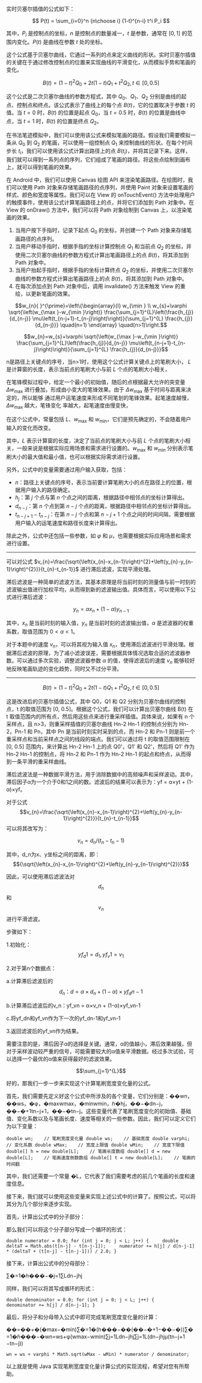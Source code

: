 实时贝塞尔插值的公式如下：

$$ P(t) = \sum_{i=0}^n {n\choose i} (1-t)^{n-i} t^i P_i $$

其中，$P_i$ 是控制点的坐标，$n$ 是控制点的数量减一，$t$ 是参数，通常在 $[0,1]$ 的范围内变化。$P(t)$ 是曲线在参数 $t$ 处的坐标。

这个公式基于贝塞尔曲线，它通过一系列的点来定义曲线的形状。实时贝塞尔插值的关键在于通过修改控制点的位置来实现曲线的平滑变化，从而模拟手势和笔画的变化。



$$B(t)=(1-t)^{2} Q_{0}+2 t(1-t) Q_{1}+t^{2} Q_{2}, t \in[0,0.5]$$


这个公式是二次贝塞尔曲线的参数方程式，其中 $Q_0$、$Q_1$、$Q_2$ 分别是曲线的起点、控制点和终点。该公式表示了曲线上的每个点 $B(t)$，它的位置取决于参数 $t$ 的值。当 $t=0$ 时，$B(t)$ 的位置是起点 $Q_0$，当 $t=0.5$ 时，$B(t)$ 的位置是曲线中点，当 $t=1$ 时，$B(t)$ 的位置是终点 $Q_2$。

在书法笔迹模拟中，我们可以使用该公式来模拟笔画的路径。假设我们需要模拟一条从 $Q_0$ 到 $Q_2$ 的笔画，可以使用一组控制点 $Q_1$ 来控制曲线的形状。在每个时间步长 $t_i$，我们可以使用该公式计算出路径上的点 $B(t_i)$，并将其记录下来。这样，我们就可以得到一系列点的序列，它们组成了笔画的路径。将这些点绘制到画布上，就可以得到笔画的效果。

在 Android 中，我们可以使用 Canvas 绘图 API 来渲染笔画路径。在绘图时，我们可以使用 Path 对象来存储笔画路径的点序列，并使用 Paint 对象来设置笔画的样式、颜色和宽度等属性。我们可以在 View 的 onTouchEvent() 方法中处理用户的触摸事件，使用该公式计算笔画路径上的点，并将它们添加到 Path 对象中。在 View 的 onDraw() 方法中，我们可以将 Path 对象绘制到 Canvas 上，以渲染笔画的效果。



1.  当用户按下手指时，记录下起点 $Q_0$ 的坐标，并创建一个 Path 对象来存储笔画路径的点序列。
2.  当用户移动手指时，根据手指的坐标计算控制点 $Q_1$ 和当前点 $Q_2$ 的坐标，并使用二次贝塞尔曲线的参数方程式计算出笔画路径上的点 $B(t)$，将其添加到 Path 对象中。
3.  当用户抬起手指时，根据手指的坐标计算终点 $Q_2$ 的坐标，并使用二次贝塞尔曲线的参数方程式计算出笔画路径上的点 $B(t)$，将其添加到 Path 对象中。
4.  在每次添加点到 Path 对象中后，调用 invalidate() 方法来触发 View 的重绘，以更新笔画的效果。

$$w_{n}{ }^{\prime}=\left\{\begin{array}{l} w_{\min } \\ w_{s}+\varphi \sqrt{\left(w_{\max }-w_{\min }\right)} \frac{\sum_{j=1}^{L}\left(\frac{h_{j}}{d_{n-j}} \mu\left(t_{n-j+1}-t_{n-j}\right)\right)}{\sum_{j=1}^{L} \frac{h_{j}}{d_{n-j}}} \quad(n=1) \end{array} \quad(n>1)\right.$$


$$w_{n}=w_{s}+\varphi \sqrt{\left(w_{\max }-w_{\min }\right)} \frac{\sum_{j=1}^{L}\left(\frac{h_{j}}{d_{n-j}} \mu\left(t_{n-j+1}-t_{n-j}\right)\right)}{\sum_{j=1}^{L} \frac{h_{j}}{d_{n-j}}}$$

n是路径上关键点的序号，当n>1时，使用这个公式计算关键点上的笔刷大小， $L$ 是计算窗的长度，表示当前点的笔刷大小与前 $L$ 个点的笔刷大小相关，

在笔锋模拟过程中，给定一个最小的初始值，随后的点根据最大允许的突变量 $\Delta w_{\mathrm{max}}$
进行叠加，形成由小变大的笔锋效果。由于 $\Delta w_{\mathrm{max}}$ 基于时间与距离来决定的，所以能够
通过用户运笔速度来形成不同笔划的笔锋效果。起笔速度越慢， $\Delta w_{\mathrm{max}}$ 越大，笔锋变化
率越大，起笔速度由慢变快，

在这个公式中，常量包括 $L$、$w_{\max}$ 和 $w_{\min}$，它们是预先确定的，不会随着用户输入的变化而改变。

其中，$L$ 表示计算窗的长度，决定了当前点的笔刷大小与前 $L$ 个点的笔刷大小相关，一般来说是根据实际应用场景和需求进行设置的。$w_{\max}$ 和 $w_{\min}$ 分别表示笔刷大小的最大值和最小值，也可以根据实际需求进行设置。

另外，公式中的变量需要通过用户输入获取，包括：

-   $n$：路径上关键点的序号，表示当前要计算笔刷大小的点在路径上的位置，根据用户输入的路径确定。
-   $h_j$：第 $j$ 个点与第 $n$ 个点之间的距离，根据路径中相邻点的坐标计算得出。
-   $d_{n-j}$：第 $n$ 个点到第 $n-j$ 个点的距离，根据路径中相邻点的坐标计算得出。
-   $t_{n-j+1}-t_{n-j}$：在第 $n-j$ 个点和第 $n-j+1$ 个点之间的时间间隔，需要根据用户输入的运笔速度和路径长度来计算得出。

除此之外，公式中还包括一些参数，如 $\varphi$ 和 $\mu$，也需要根据实际应用场景和需求进行设置。

---

可以对公式 $v_{n}=\frac{\sqrt{\left(x_{n}-x_{n-1}\right)^{2}+\left(y_{n}-y_{n-1}\right)^{2}}}{t_{n}-t_{n-1}}$ 进行滞后滤波，实现平滑处理。

滞后滤波是一种简单的滤波方法，其基本原理是将当前时刻的测量值与前一时刻的滤波输出值进行加权平均，从而得到新的滤波输出值。具体而言，可以使用以下公式进行滞后滤波：

$$y_{n}=\alpha x_{n}+(1-\alpha) y_{n-1}$$

其中，$x_n$ 是当前时刻的输入值，$y_n$ 是当前时刻的滤波输出值，$\alpha$ 是滤波器的权重系数，取值范围为 $0<\alpha<1$。

对于本题中的速度 $v_n$，可以将其视为输入值 $x_n$，使用滞后滤波进行平滑处理。根据滞后滤波的原理，为了减小滤波误差，需要根据具体情况选取合适的滤波器参数。可以通过多次实验，调整滤波器参数 $\alpha$ 的值，使得滤波后的速度 $v_n$ 能够较好地反映笔画轨迹的变化趋势，同时又不过分平滑。









---

$$B(t)=(1-t)^{2} Q_{0}+2 t(1-t) Q_{1}+t^{2} Q_{2}, t \in[0,0.5]$$

这是改进后的贝塞尔插值公式，其中 Q0，Q1 和 Q2 分别为贝塞尔曲线的控制点，t 的取值范围为 [0, 0.5]。根据这个公式，我们可以计算出贝塞尔曲线 B(t) 在 t 取值范围内的所有点，然后用这些点来进行重采样插值。具体来说，如果有 n 个采样点，且 n>3，则重采样插值的贝塞尔曲线 Hn-2 Hn-1 的控制点分别为 Hn-2，Pn-1 和 Pn，其中 Pn 是当前时刻实时采到的点，而 Hn-2 和 Pn-1 则是前一个重采样点和当前采样点之间的线段的端点。我们可以通过将 t 的取值范围限制在 [0, 0.5] 范围内，来计算出 Hn-2 Hn-1 上的点 Q0'，Q1' 和 Q2'，然后将 Q1' 作为 Hn-2 Hn-1 的控制点，将 Hn-2 和 Pn-1 作为 Hn-2 Hn-1 的起点和终点，从而得到一条平滑的重采样曲线。












滞后滤波法是一种数据平滑方法，用于消除数据中的高频噪声和采样波动。其中，滞后因子α为一个介于0和1之间的数。滤波后的结果可以表示为：yf = α×yt + (1-α)×yf。

对于公式$$v_{n}=\frac{\sqrt{\left(x_{n}-x_{n-1}\right)^{2}+\left(y_{n}-y_{n-1}\right)^{2}}}{t_{n}-t_{n-1}}$$可以将其改写为：

$$v_n = d_n / (t_n - t_n-1)$$

其中，d_n为x、y坐标之间的距离，即：
$${\sqrt{\left(x_{n}-x_{n-1}\right)^{2}+\left(y_{n}-y_{n-1}\right)^{2}}}$$

因此，可以使用滞后滤波法对$$d_n$$和$$v_n$$进行平滑滤波。

步骤如下：

1.初始化：$$yf_d1 = d_1, yf_v1 = v_1$$

2.对于第n个数据点：

a.计算滞后滤波后的
$$d_n：d = α×d_n + (1-α)×yf_dn-1$$

b.计算滞后滤波后的v_n：yf_vn = α×v_n + (1-α)×yf_vn-1

c.将yf_dn和yf_vn作为下一次的yf_dn-1和yf_vn-1

3.返回滤波后的yf_vn作为结果。

需要注意的是，滞后因子α的选择是关键。通常，α的值越小，滞后效果越强，但对于采样波动较严重的信号，可能需要较大的α值来平滑数据。经过多次试验，可以选择一个最优的α值来获得最好的滤波效果。



$$\sum_{j=1}^{L}$$

好的，那我们一步一步来实现这个计算笔刷宽度变化量的公式。

首先，我们需要先定义好这个公式中所涉及的各个变量，它们分别是：��wn​，��ws​，�φ，�max⁡wmax​，�min⁡wmin​，ℎ�hj​，��−�dn−j​，��−�+1tn−j+1​，��−�tn−j​。这些变量代表了笔刷宽度变化的初始值、基础值、变化系数以及与笔画长度、速度等相关的一些参数。因此，我们可以定义它们为以下变量：

`double wn;    // 笔刷宽度变化量 double ws;    // 基础宽度 double varphi;    // 变化系数 double wMax;    // 宽度上限值 double wMin;    // 宽度下限值 double[] h = new double[L];    // 笔画长度数组 double[] d = new double[L];    // 笔画速度倒数数组 double[] t = new double[L];    // 笔画的时间戳`

其中，我们还需要一个常量 �L，它代表了我们需要考虑的前几个笔画的长度和速度信息。

接下来，我们就可以使用这些变量来实现上述公式中的计算了。按照公式，可以将其分为几个部分来逐步实现。

首先，计算出公式中的分子部分：


那么我们可以将这个分子部分写成一个循环的形式：

`double numerator = 0.0; for (int j = 0; j < L; j++) {     double deltaT = Math.abs(t[n-j] - t[n-j-1]);     numerator += h[j] / d[n-j-1] * (deltaT + (t[n-j] - t[n-j-1])) / 2.0; }`

接下来，计算出公式中的分母部分：

∑�=1�ℎ���−�j=1∑L​dn−j​hj​​

同样，我们可以将其写成循环的形式：

`double denominator = 0.0; for (int j = 0; j < L; j++) {     denominator += h[j] / d[n-j-1]; }`

最后，将分子和分母带入公式中即可完成笔刷宽度变化量的计算：

��=��+�(�max⁡−�min⁡)∑�=1�(ℎ���−��(��−�+1−��−�))∑�=1�ℎ���−�wn​=ws​+φ(wmax​−wmin​)​∑j=1L​dn−j​hj​​∑j=1L​(dn−j​hj​​μ(tn−j+1​−tn−j​))​

`wn = ws + varphi * Math.sqrt(wMax - wMin) * numerator / denominator;`

以上就是使用 Java 实现笔刷宽度变化量计算公式的实现流程，希望对您有所帮助。